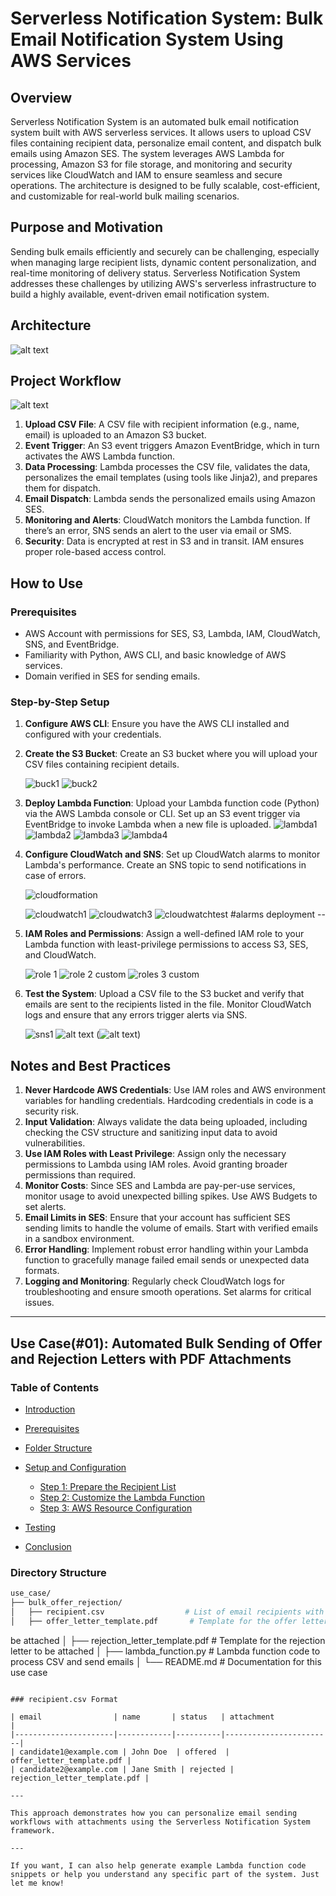 # Serverless Notification System: Bulk Email Notification System Using AWS Services

## Overview

Serverless Notification System is an automated bulk email notification system built with AWS serverless services. It allows users to upload CSV files containing recipient data, personalize email content, and dispatch bulk emails using Amazon SES. The system leverages AWS Lambda for processing, Amazon S3 for file storage, and monitoring and security services like CloudWatch and IAM to ensure seamless and secure operations. The architecture is designed to be fully scalable, cost-efficient, and customizable for real-world bulk mailing scenarios.

## Purpose and Motivation

Sending bulk emails efficiently and securely can be challenging, especially when managing large recipient lists, dynamic content personalization, and real-time monitoring of delivery status. Serverless Notification System addresses these challenges by utilizing AWS's serverless infrastructure to build a highly available, event-driven email notification system.

## Architecture 
![alt text](image-4.png)


## Project Workflow
![alt text](image-3.png)

1. **Upload CSV File**: A CSV file with recipient information (e.g., name, email) is uploaded to an Amazon S3 bucket.
2. **Event Trigger**: An S3 event triggers Amazon EventBridge, which in turn activates the AWS Lambda function.
3. **Data Processing**: Lambda processes the CSV file, validates the data, personalizes the email templates (using tools like Jinja2), and prepares them for dispatch.
4. **Email Dispatch**: Lambda sends the personalized emails using Amazon SES.
5. **Monitoring and Alerts**: CloudWatch monitors the Lambda function. If there’s an error, SNS sends an alert to the user via email or SMS.
6. **Security**: Data is encrypted at rest in S3 and in transit. IAM ensures proper role-based access control.

## How to Use

### Prerequisites

* AWS Account with permissions for SES, S3, Lambda, IAM, CloudWatch, SNS, and EventBridge.
* Familiarity with Python, AWS CLI, and basic knowledge of AWS services.
* Domain verified in SES for sending emails.

### Step-by-Step Setup

1. **Configure AWS CLI**: Ensure you have the AWS CLI installed and configured with your credentials.

2. **Create the S3 Bucket**: Create an S3 bucket where you will upload your CSV files containing recipient details.

   ![buck1](https://github.com/user-attachments/assets/bdaa6f84-115f-48ea-a7a2-d8cfc9443f7b)
   ![buck2](https://github.com/user-attachments/assets/4cc846dc-3629-481f-9cc3-f82b1b5e0810)
   

4. **Deploy Lambda Function**: Upload your Lambda function code (Python) via the AWS Lambda console or CLI. Set up an S3 event trigger via EventBridge to invoke Lambda when a new file is uploaded.
   ![lambda1](https://github.com/user-attachments/assets/2cd36c45-dbbe-4010-af5b-411776b90727)
   ![lambda2](https://github.com/user-attachments/assets/e885b1c1-ef5c-4c0b-85ca-343c8ba51492)
   ![lambda3](https://github.com/user-attachments/assets/6e644405-1c5c-46e9-aa98-70db4f854fe5)
   ![lambda4](https://github.com/user-attachments/assets/fe507a18-e6f6-4481-94c1-3342753ae6db)

5. **Configure CloudWatch and SNS**: Set up CloudWatch alarms to monitor Lambda's performance. Create an SNS topic to send notifications in case of errors.

   ![cloudformation](https://github.com/user-attachments/assets/7a7536be-4955-45d6-b804-106526394c80)

   ![cloudwatch1](https://github.com/user-attachments/assets/e7725345-5dcd-4c19-8b19-c0e74180fab5)
   ![cloudwatch3](https://github.com/user-attachments/assets/bbe47557-d426-4cdf-8863-6913e582680a)
   ![cloudwatchtest](https://github.com/user-attachments/assets/100e2daf-8ed0-4663-98aa-3c47f5a9f9ce)
   \#alarms deployment --

6. **IAM Roles and Permissions**: Assign a well-defined IAM role to your Lambda function with least-privilege permissions to access S3, SES, and CloudWatch.

   ![role 1](https://github.com/user-attachments/assets/f4935ab3-e5c9-4469-8da4-a959b237668e)
   ![role 2 custom](https://github.com/user-attachments/assets/61b7a043-4342-4537-8c3d-126607115785)
   ![roles 3 custom](https://github.com/user-attachments/assets/3cc51a23-3190-4795-bef2-c7abb9255783)
 

7. **Test the System**: Upload a CSV file to the S3 bucket and verify that emails are sent to the recipients listed in the file. Monitor CloudWatch logs and ensure that any errors trigger alerts via SNS.
   
   ![sns1](https://github.com/user-attachments/assets/fef2afba-8c64-4bc0-b6a4-d4d172029cf6)
    ![alt text](image-5.png)
   (![alt text](image.png))
 

## Notes and Best Practices

1. **Never Hardcode AWS Credentials**: Use IAM roles and AWS environment variables for handling credentials. Hardcoding credentials in code is a security risk.
2. **Input Validation**: Always validate the data being uploaded, including checking the CSV structure and sanitizing input data to avoid vulnerabilities.
3. **Use IAM Roles with Least Privilege**: Assign only the necessary permissions to Lambda using IAM roles. Avoid granting broader permissions than required.
4. **Monitor Costs**: Since SES and Lambda are pay-per-use services, monitor usage to avoid unexpected billing spikes. Use AWS Budgets to set alerts.
5. **Email Limits in SES**: Ensure that your account has sufficient SES sending limits to handle the volume of emails. Start with verified emails in a sandbox environment.
6. **Error Handling**: Implement robust error handling within your Lambda function to gracefully manage failed email sends or unexpected data formats.
7. **Logging and Monitoring**: Regularly check CloudWatch logs for troubleshooting and ensure smooth operations. Set alarms for critical issues.

---

## Use Case(#01): Automated Bulk Sending of Offer and Rejection Letters with PDF Attachments


### Table of Contents

* [Introduction](#introduction)
* [Prerequisites](#prerequisites)
* [Folder Structure](#folder-structure)
* [Setup and Configuration](#setup-and-configuration)

  * [Step 1: Prepare the Recipient List](#step-1-prepare-the-recipient-list)
  * [Step 2: Customize the Lambda Function](#step-2-customize-the-lambda-function)
  * [Step 3: AWS Resource Configuration](#step-3-aws-resource-configuration)
* [Testing](#testing)
* [Conclusion](#conclusion)

### Directory Structure

```bash
use_case/
├── bulk_offer_rejection/
│   ├── recipient.csv                  # List of email recipients with offer/rejection status and corresponding attachment file names
│   ├── offer_letter_template.pdf       # Template for the offer letter to
```


be attached
│   ├── rejection\_letter\_template.pdf   # Template for the rejection letter to be attached
│   ├── lambda\_function.py             # Lambda function code to process CSV and send emails
│   └── README.md                     # Documentation for this use case

```

### recipient.csv Format

| email                | name       | status   | attachment             |
|----------------------|------------|----------|------------------------|
| candidate1@example.com | John Doe  | offered  | offer_letter_template.pdf |
| candidate2@example.com | Jane Smith | rejected | rejection_letter_template.pdf |

---

This approach demonstrates how you can personalize email sending workflows with attachments using the Serverless Notification System framework.

---

If you want, I can also help generate example Lambda function code snippets or help you understand any specific part of the system. Just let me know!
```
